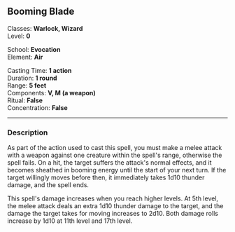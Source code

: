 ## Booming Blade

Classes: **Warlock, Wizard**  
Level: **0**  

School: **Evocation**  
Element: **Air**  

Casting Time: **1 action**  
Duration: **1 round**  
Range: **5 feet**  
Components: **V, M (a weapon)**  
Ritual: **False**  
Concentration: **False**  

------

### Description

As part of the action used to cast this spell, you must make a melee attack with a weapon against one creature within the spell's range, otherwise the spell fails. On a hit, the target suffers the attack's normal effects, and it becomes sheathed in booming energy until the start of your next turn. If the target willingly moves before then, it immediately takes 1d10 thunder damage, and the spell ends.

This spell's damage increases when you reach higher levels. At 5th level, the melee attack deals an extra 1d10 thunder damage to the target, and the damage the target takes for moving increases to 2d10. Both damage rolls increase by 1d10 at 11th level and 17th level.